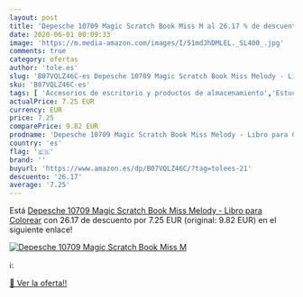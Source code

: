 ```yaml
---
layout: post
title: 'Depesche 10709 Magic Scratch Book Miss M al 26.17 % de descuento'
date: 2020-06-01 00:09:33
image: 'https://m.media-amazon.com/images/I/51mdJhDMLEL._SL400_.jpg'
comments: true
category: ofertas
author: 'tole.es'
slug: 'B07VQLZ46C-es Depesche 10709 Magic Scratch Book Miss Melody - Libro para...'
sku: 'B07VQLZ46C-es'
tags: [ 'Accesorios de escritorio y productos de almacenamiento','Estuches escolares','Herramientas de mano para jardinería','Jardinería','Jardín','Material de oficina','Materiales, organizadores y dispensadores de escritorio','Oficina y papelería','Tijeras de podar para jardinería','colorear', ]
actualPrice: 7.25 EUR
currency: EUR
price: 7.25
comparePrice: 9.82 EUR
prodname: 'Depesche 10709 Magic Scratch Book Miss Melody - Libro para Colorear'
country: 'es'
flag: '🇪🇸'
brand: ''
buyurl: 'https://www.amazon.es/dp/B07VQLZ46C/?tag=tolees-21'
descuento: '26.17'
average: '7.25'
---
```


Está [Depesche 10709 Magic Scratch Book Miss Melody - Libro para Colorear](https://www.amazon.es/dp/B07VQLZ46C/?tag=tolees-21) con 26.17 de descuento por 7.25 EUR (original: 9.82 EUR) en el siguiente enlace!

[![Depesche 10709 Magic Scratch Book Miss M](https://m.media-amazon.com/images/I/51mdJhDMLEL._SL400_.jpg)](https://www.amazon.es/dp/B07VQLZ46C/?tag=tolees-21)

ℹ️:


[🛒 Ver la oferta!!](https://www.amazon.es/dp/B07VQLZ46C/?tag=tolees-21)
